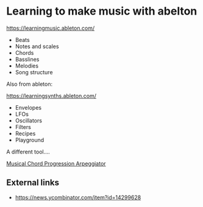 # Learning to make music with abelton

<https://learningmusic.ableton.com/>

 * Beats
 * Notes and scales
 * Chords
 * Basslines
 * Melodies
 * Song structure


Also from ableton:

<https://learningsynths.ableton.com/>


 * Envelopes
 * LFOs
 * Oscillators
 * Filters
 * Recipes
 * Playground


A different tool....

[Musical Chord Progression Arpeggiator](https://codepen.io/jakealbaugh/full/qNrZyw)


## External links

 * <https://news.ycombinator.com/item?id=14299628>
